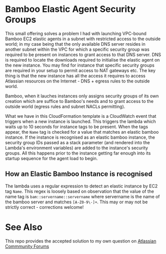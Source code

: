 # Bamboo Elastic Agent Security Groups

This small offering solves a problem I had with launching VPC-bound Bamboo EC2 elastic agents in a subnet with restricted access to the outside world; in my case being that the only available DNS server resides in another subnet within the VPC for which a specific security group was required to be present on instances to grant access to that DNS server. DNS is required to locate the downloads required to initialise the elastic agent on the new instance. You may find for instance that specific security groups are required in your setup to permit access to NAT gateways etc. The key thing is that the new instance has all the access it requires to access Atlassian resources on the Internet - DNS + egress rules to the outside world.

Bamboo, when it lauches instances only assigns security groups of its own creation which are suffice to Bamboo's needs and to grant access to the outside world (egress rules and subnet NACLs permitting).

What we have in this CloudFormation template is a CloudWatch event that triggers when a new instance is launched. This triggers the lambda which waits up to 10 seconds for instance tags to be present. When the tags appear, the `Name` tag is checked for a value that matches an elastic bamboo instance. If the instance is recognised as an elastic bamboo instance, the security group IDs passed as a stack parameter (and rendered into the Lambda's environment variables) are added to the instance's security groups. All this happens prior to the instance getting far enough into its startup sequence for the agent load to begin.

## How an Elastic Bamboo Instance is recognised

The lambda uses a regular expression to detect an elastic instance by EC2 tag `Name`. This regex is loosely based on observation that the value of the name tag is `bam::servername::servername` where servername is the name of the bamboo server and matches `[A-Z0-9\-]+`. This may or may not be strictly correct - corrections welcome!

# See Also

This repo provides the accepted solution to my own question on [Atlassian Commmunity Forums](https://community.atlassian.com/t5/Bamboo-questions/EC2-elastic-agent-security-groups/qaq-p/1148160)
